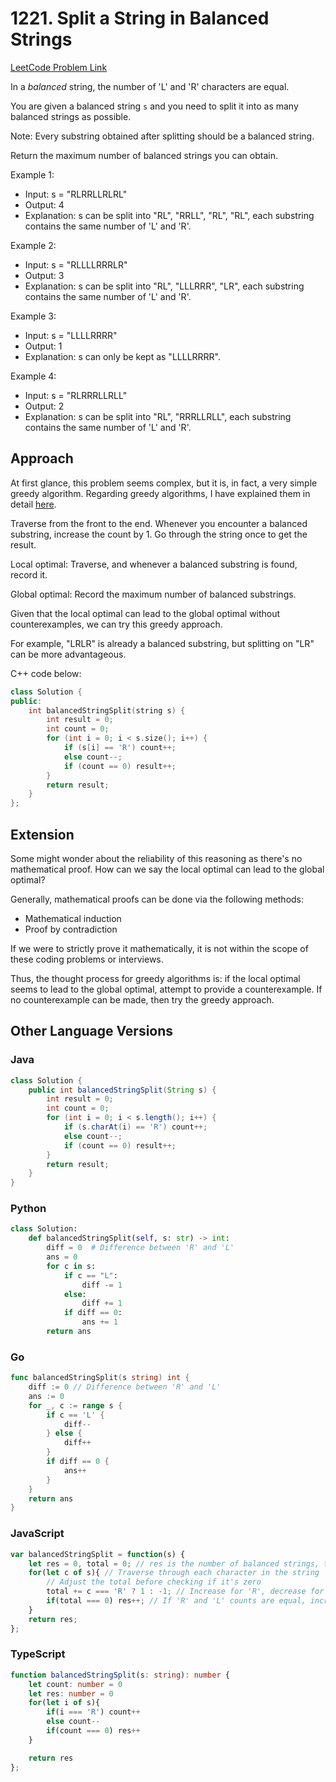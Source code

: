 # 1221. Split a String in Balanced Strings

[LeetCode Problem Link](https://leetcode.com/problems/split-a-string-in-balanced-strings/)

In a *balanced* string, the number of 'L' and 'R' characters are equal.

You are given a balanced string `s` and you need to split it into as many balanced strings as possible.

Note: Every substring obtained after splitting should be a balanced string.

Return the maximum number of balanced strings you can obtain.

Example 1:

* Input: s = "RLRRLLRLRL"
* Output: 4
* Explanation: s can be split into "RL", "RRLL", "RL", "RL", each substring contains the same number of 'L' and 'R'.

Example 2:
* Input: s = "RLLLLRRRLR"
* Output: 3
* Explanation: s can be split into "RL", "LLLRRR", "LR", each substring contains the same number of 'L' and 'R'.

Example 3:
* Input: s = "LLLLRRRR"
* Output: 1
* Explanation: s can only be kept as "LLLLRRRR".

Example 4:
* Input: s = "RLRRRLLRLL"
* Output: 2
* Explanation: s can be split into "RL", "RRRLLRLL", each substring contains the same number of 'L' and 'R'.

## Approach

At first glance, this problem seems complex, but it is, in fact, a very simple greedy algorithm. Regarding greedy algorithms, I have explained them in detail [here](https://keetcoder.com/problems/greedy-algorithm-fundamentals.html).

Traverse from the front to the end. Whenever you encounter a balanced substring, increase the count by 1. Go through the string once to get the result.

Local optimal: Traverse, and whenever a balanced substring is found, record it.

Global optimal: Record the maximum number of balanced substrings.

Given that the local optimal can lead to the global optimal without counterexamples, we can try this greedy approach.

For example, "LRLR" is already a balanced substring, but splitting on "LR" can be more advantageous.

C++ code below:

```cpp
class Solution {
public:
    int balancedStringSplit(string s) {
        int result = 0;
        int count = 0;
        for (int i = 0; i < s.size(); i++) {
            if (s[i] == 'R') count++;
            else count--;
            if (count == 0) result++;
        }
        return result;
    }
};
```

## Extension

Some might wonder about the reliability of this reasoning as there's no mathematical proof. How can we say the local optimal can lead to the global optimal?

Generally, mathematical proofs can be done via the following methods:

* Mathematical induction
* Proof by contradiction

If we were to strictly prove it mathematically, it is not within the scope of these coding problems or interviews.

Thus, the thought process for greedy algorithms is: if the local optimal seems to lead to the global optimal, attempt to provide a counterexample. If no counterexample can be made, then try the greedy approach.

## Other Language Versions

### Java

```java
class Solution {
    public int balancedStringSplit(String s) {
        int result = 0;
        int count = 0;
        for (int i = 0; i < s.length(); i++) {
            if (s.charAt(i) == 'R') count++;
            else count--;
            if (count == 0) result++;
        }
        return result;
    }  
}
```

### Python

```python
class Solution:
    def balancedStringSplit(self, s: str) -> int:
        diff = 0  # Difference between 'R' and 'L'
        ans = 0
        for c in s:
            if c == "L":
                diff -= 1
            else:
                diff += 1
            if diff == 0:
                ans += 1
        return ans
```

### Go

```go
func balancedStringSplit(s string) int {
    diff := 0 // Difference between 'R' and 'L'
    ans := 0
    for _, c := range s {
        if c == 'L' {
            diff--
        } else {
            diff++
        }
        if diff == 0 {
            ans++
        }
    }
    return ans
}
```

### JavaScript

```js
var balancedStringSplit = function(s) {
    let res = 0, total = 0; // res is the number of balanced strings, total is the current difference between 'R' and 'L'
    for(let c of s){ // Traverse through each character in the string
        // Adjust the total before checking if it's zero
        total += c === 'R' ? 1 : -1; // Increase for 'R', decrease for 'L'
        if(total === 0) res++; // If 'R' and 'L' counts are equal, increase the count
    }
    return res;
};
```

### TypeScript

```ts
function balancedStringSplit(s: string): number {
    let count: number = 0
    let res: number = 0
    for(let i of s){
        if(i === 'R') count++
        else count--
        if(count === 0) res++
    }

    return res
};
```